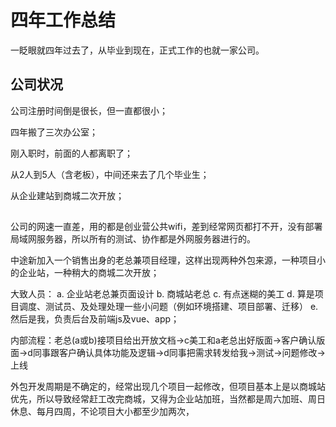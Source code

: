 # 四年工作总结

一眨眼就四年过去了，从毕业到现在，正式工作的也就一家公司。

## 公司状况

公司注册时间倒是很长，但一直都很小；

四年搬了三次办公室；

刚入职时，前面的人都离职了；

从2人到5人（含老板），中间还来去了几个毕业生；

从企业建站到商城二次开放；

## 

公司的网速一直差，用的都是创业营公共wifi，差到经常网页都打不开，没有部署局域网服务器，所以所有的测试、协作都是外网服务器进行的。

中途新加入一个销售出身的老总兼项目经理，这样出现两种外包来源，一种项目小的企业站，一种稍大的商城二次开放；

大致人员：
a. 企业站老总兼页面设计
b. 商城站老总
c. 有点迷糊的美工
d. 算是项目调度、测试员、及处理处理一些小问题（例如环境搭建、项目部署、迁移）
e. 然后是我，负责后台及前端js及vue、app；

内部流程：老总(a或b)接项目给出开放文档->c美工和a老总出好版面->客户确认版面->d同事跟客户确认具体功能及逻辑->d同事把需求转发给我->测试->问题修改->上线

外包开发周期是不确定的，经常出现几个项目一起修改，但项目基本上是以商城站优先，所以导致经常赶工改完商城，又得为企业站加班，当然都是周六加班、周日休息、每月四周，不论项目大小都至少加两次，

